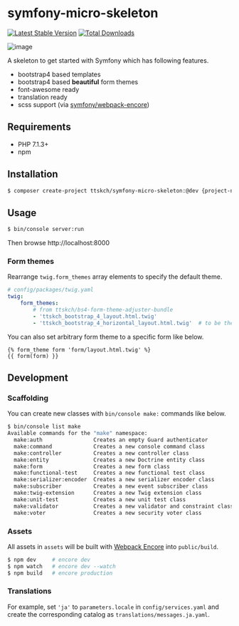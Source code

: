 # symfony-micro-skeleton

[![Latest Stable Version](https://poser.pugx.org/ttskch/symfony-micro-skeleton/v/stable)](https://packagist.org/packages/ttskch/symfony-micro-skeleton)
[![Total Downloads](https://poser.pugx.org/ttskch/symfony-micro-skeleton/downloads)](https://packagist.org/packages/ttskch/symfony-micro-skeleton)

![image](https://user-images.githubusercontent.com/4360663/34398755-b821de44-ebc4-11e7-92c1-a6b6c2dcd5e9.png)

A skeleton to get started with Symfony which has following features.

* bootstrap4 based templates
* bootstrap4 based **beautiful** form themes
* font-awesome ready
* translation ready
* scss support (via [symfony/webpack-encore](https://github.com/symfony/webpack-encore))

## Requirements

* PHP 7.1.3+
* npm

## Installation

```bash
$ composer create-project ttskch/symfony-micro-skeleton:@dev {project-name}
```

## Usage

```bash
$ bin/console server:run
```

Then browse http://localhost:8000

### Form themes

Rearrange `twig.form_themes` array elements to specify the default theme.

```yaml
# config/packages/twig.yaml
twig:
    form_themes:
        # from ttskch/bs4-form-theme-adjuster-bundle
        - 'ttskch_bootstrap_4_layout.html.twig'
        - 'ttskch_bootstrap_4_horizontal_layout.html.twig'  # to be the default theme
```

You can also set arbitrary form theme to a specific form like below.

```twig
{% form_theme form 'form/layout.html.twig' %}
{{ form(form) }}
```

## Development

### Scaffolding

You can create new classes with `bin/console make:` commands like below.

```bash
$ bin/console list make
Available commands for the "make" namespace:
  make:auth                Creates an empty Guard authenticator
  make:command             Creates a new console command class
  make:controller          Creates a new controller class
  make:entity              Creates a new Doctrine entity class
  make:form                Creates a new form class
  make:functional-test     Creates a new functional test class
  make:serializer:encoder  Creates a new serializer encoder class
  make:subscriber          Creates a new event subscriber class
  make:twig-extension      Creates a new Twig extension class
  make:unit-test           Creates a new unit test class
  make:validator           Creates a new validator and constraint class
  make:voter               Creates a new security voter class
```

### Assets

All assets in `assets` will be built with [Webpack Encore](http://symfony.com/doc/current/frontend.html) into `public/build`.

```bash
$ npm dev     # encore dev
$ npm watch   # encore dev --watch
$ npm build   # encore production
```

### Translations

For example, set `'ja'` to `parameters.locale` in `config/services.yaml` and create the corresponding catalog as `translations/messages.ja.yaml`.
